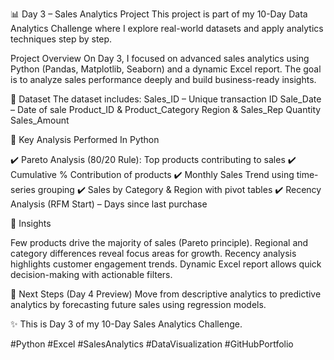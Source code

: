 
📊 Day 3 – Sales Analytics Project
This project is part of my 10-Day Data Analytics Challenge where I explore real-world datasets and apply analytics techniques step by step.

Project Overview
On Day 3, I focused on advanced sales analytics using Python (Pandas, Matplotlib, Seaborn) and a dynamic Excel report.
The goal is to analyze sales performance deeply and build business-ready insights.

📂 Dataset
The dataset includes:
Sales_ID – Unique transaction ID
Sale_Date – Date of sale
Product_ID & Product_Category
Region & Sales_Rep
Quantity
Sales_Amount

🔑 Key Analysis Performed
In Python

✔️ Pareto Analysis (80/20 Rule): Top products contributing to sales
✔️ Cumulative % Contribution of products
✔️ Monthly Sales Trend using time-series grouping
✔️ Sales by Category & Region with pivot tables
✔️ Recency Analysis (RFM Start) – Days since last purchase

📌 Insights

Few products drive the majority of sales (Pareto principle).
Regional and category differences reveal focus areas for growth.
Recency analysis highlights customer engagement trends.
Dynamic Excel report allows quick decision-making with actionable filters.

🔮 Next Steps (Day 4 Preview)
Move from descriptive analytics to predictive analytics by forecasting future sales using regression models.

✨ This is Day 3 of my 10-Day Sales Analytics Challenge.

#Python #Excel #SalesAnalytics #DataVisualization #GitHubPortfolio
